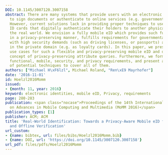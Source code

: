 ```yaml
---
DOI: 10.1145/3007120.3007158
abstract: There are many systems that provide users with an electronic identity (eID)
  to sign documents or authenticate to online services (e.g. governmental eIDs, OpenID).
  However, current solutions lack in providing proper techniques to use them as regular
  ID cards that digitally authenticate their holders to another physical person in
  the real world. We envision a fully mobile eID which provides such functionality
  in a privacy-preserving manner, fulfills requirements for governmental identities
  with high security demands (such as driving licenses, or passports) and can be used
  in the private domain (e.g. as loyalty cards). In this paper, we present potential
  use cases for such a flexible and privacy-preserving mobile eID and discuss the
  concept of privacy-preserving attribute queries. Furthermore, we formalize necessary
  functional, mobile, security, and privacy requirements, and present a brief overview
  of potential techniques to cover all of them.
authors: ["Michael H\xF6lzl", Michael Roland, "Ren\xE9 Mayrhofer"]
date: '2016-11-01'
id: Hoelzl2016Momm
issued:
- {month: 11, year: 2016}
keyword: electronic identities, mobile eID, Privacy, requirements
page: 280-283
publication: <span class="nocase">Proceedings of the 14th International Conference
  on Advances in Mobile Computing and Multimedia (MoMM 2016)</span>
publication_types: [1]
publisher: ACM; ACM
title: 'Real-World Identification: Towards a Privacy-Aware Mobile eID for Physical
  and Offline Verification'
url_custom:
- {name: bibtex, url: files/bibs/Hoelzl2016Momm.bib}
- {name: DOI, url: 'https://doi.org/10.1145/3007120.3007158'}
url_pdf: files/pdfs/Hoelzl2016Momm
---
```

